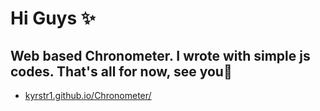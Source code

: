 # Hi Guys ✨
Web based Chronometer. I wrote with simple js codes.
That's all for now, see you👋
-
 - [ kyrstr1.github.io/Chronometer/ ](https://kyrstr1.github.io/Chronometer/)


